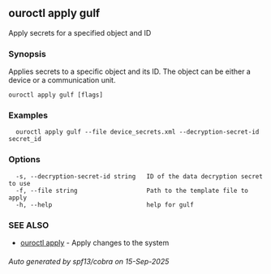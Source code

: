 ## ouroctl apply gulf

Apply secrets for a specified object and ID

### Synopsis

Applies secrets to a specific object and its ID. The object can be either a device or a communication unit.

```
ouroctl apply gulf [flags]
```

### Examples

```
  ouroctl apply gulf --file device_secrets.xml --decryption-secret-id secret_id
```

### Options

```
  -s, --decryption-secret-id string   ID of the data decryption secret to use
  -f, --file string                   Path to the template file to apply
  -h, --help                          help for gulf
```

### SEE ALSO

* [ouroctl apply](ouroctl_apply.md)	 - Apply changes to the system

###### Auto generated by spf13/cobra on 15-Sep-2025
